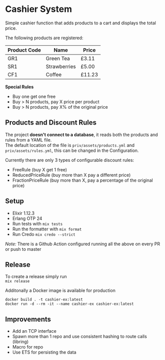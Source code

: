 # Cashier System

Simple cashier function that adds products to a cart and displays the total price.

The following products are registered:

| Product Code | Name | Price |
|--------------|------|-------|
| GR1 | Green Tea | £3.11 |
| SR1 | Strawberries | £5.00 |
| CF1 | Coffee | £11.23 |

**Special Rules**

- Buy one get one free
- Buy > N products, pay X price per product
- Buy > N products, pay X% of the original price

## Products and Discount Rules

The project **doesn't connect to a database**, it reads both the products and rules from a YAML file.\
The default location of the file is `priv/assets/products.yml` and `priv/assets/rules.yml`, this can be changed in the Configuration.

Currently there are only 3 types of configurable discount rules:
- FreeRule (buy X get 1 free)
- ReducedPriceRule (buy more than X pay a different price)
- FractionPriceRule (buy more than X, pay a percentage of the original price)

## Setup

- Elixir 1.12.3
- Erlang OTP 24
- Run tests with `mix tests`
- Run the formatter with `mix format`
- Run Credo `mix credo --strict`

*Note:* There is a Github Action configured running all the above on every PR or push to master

## Release

To create a release simply run\
`mix release`

Additonally a Docker image is available for production
```
docker build . -t cashier-ex:latest
docker run -d --rm -it --name cashier-ex cashier-ex:latest
```

## Improvements

- Add an TCP interface
- Spawn more than 1 repo and use consistent hashing to route calls (libring)
- Macro for repo
- Use ETS for persisting the data
